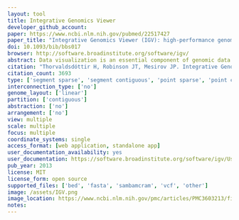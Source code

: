 ```yaml
---
layout: tool 
title: Integrative Genomics Viewer
developer_github_account: 
paper: https://www.ncbi.nlm.nih.gov/pubmed/22517427
paper_title: "Integrative Genomics Viewer (IGV): high-performance genomics data visualization and exploration."
doi: 10.1093/bib/bbs017
browser: http://software.broadinstitute.org/software/igv/
abstract: Data visualization is an essential component of genomic data analysis. However, the size and diversity of the data sets produced by today's sequencing and array-based profiling methods present major challenges to visualization tools. The Integrative Genomics Viewer (IGV) is a high-performance viewer that efficiently handles large heterogeneous data sets, while providing a smooth and intuitive user experience at all levels of genome resolution. A key characteristic of IGV is its focus on the integrative nature of genomic studies, with support for both array-based and next-generation sequencing data, and the integration of clinical and phenotypic data. Although IGV is often used to view genomic data from public sources, its primary emphasis is to support researchers who wish to visualize and explore their own data sets or those from colleagues. To that end, IGV supports flexible loading of local and remote data sets, and is optimized to provide high-performance data visualization and exploration on standard desktop systems. IGV is freely available for download from http://www.broadinstitute.org/igv, under a GNU LGPL open-source license.
citation: "Thorvaldsdóttir H, Robinson JT, Mesirov JP. Integrative Genomics Viewer (IGV): high-performance genomics data visualization and exploration. Brief Bioinform. 2013;14: 178–192."
citation_count: 3693
type: ['segment sparse', 'segment contiguous', 'point sparse', 'point contiguous']
interconnection_type: ['no']
genome_layout: ['linear']
partition: ['contiguous']
abstraction: ['no']
arrangement: ['no']
view: multiple
scale: multiple
focus: multiple
coordinate_systems: single
access_format: [web application, standalone app]
user_documentation_availability: yes
user_documentation: https://software.broadinstitute.org/software/igv/UserGuide
pub_year: 2013
license: MIT
license_form: open source
supported_files: ['bed', 'fasta', 'sambamcram', 'vcf', 'other']
image: /assets/IGV.png
image_location: https://www.ncbi.nlm.nih.gov/pmc/articles/PMC3603213/figure/bbs017-F7/
notes: 
---
```

